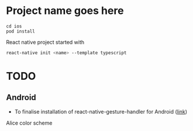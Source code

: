 # Project name goes here

```
cd ios
pod install
```

React native project started with

```bash
react-native init <name> --template typescript
```

# TODO

## Android

- To finalise installation of react-native-gesture-handler for Android ([link](https://reactnavigation.org/docs/en/getting-started.html))

Alice color scheme
